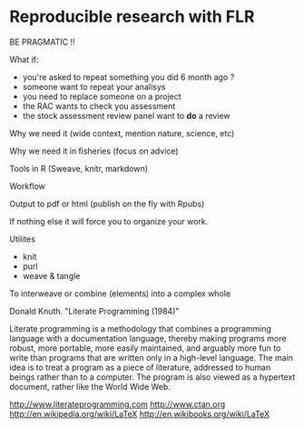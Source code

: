Reproducible research with FLR
===================================

BE PRAGMATIC !!

What if:
 * you're asked to repeat something you did 6 month ago ?
 * someone want to repeat your analisys
 * you need to replace someone on a project
 * the RAC wants to check you assessment
 * the stock assessment review panel want to **do** a review

Why we need it (wide context, mention nature, science, etc)

Why we need it in fisheries (focus on advice)

Tools in R (Sweave, knitr, markdown)

Workflow

Output to pdf or html (publish on the fly with Rpubs)

If nothing else it will force you to organize your work.

Utilites
 * knit
 * purl
 * weave & tangle

To interweave or combine (elements) into a complex whole

Donald Knuth. "Literate Programming (1984)"

Literate programming is a methodology that combines a programming language with a documentation language, thereby making programs more robust, more portable, more easily maintained, and arguably more fun to write than programs that are written only in a high-level language. The main idea is to treat a program as a piece of literature, addressed to human beings rather than to a computer. The program is also viewed as a hypertext document, rather like the World Wide Web.

http://www.literateprogramming.com
http://www.ctan.org
http://en.wikipedia.org/wiki/LaTeX
http://en.wikibooks.org/wiki/LaTeX

